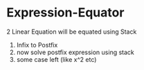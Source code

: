 # Expression-Equator
2 Linear Equation will be equated using Stack
1. Infix to Postfix
2. now solve postfix expression using stack
3. some case left (like x^2 etc)
